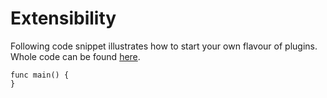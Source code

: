 

# Extensibility
Following code snippet illustrates how to start your own flavour of plugins.
Whole code can be found [here](https://github.com/ligato/cn-infra/blob/master/examples/simple-agent/agent.go).

```
func main() {
}
```
